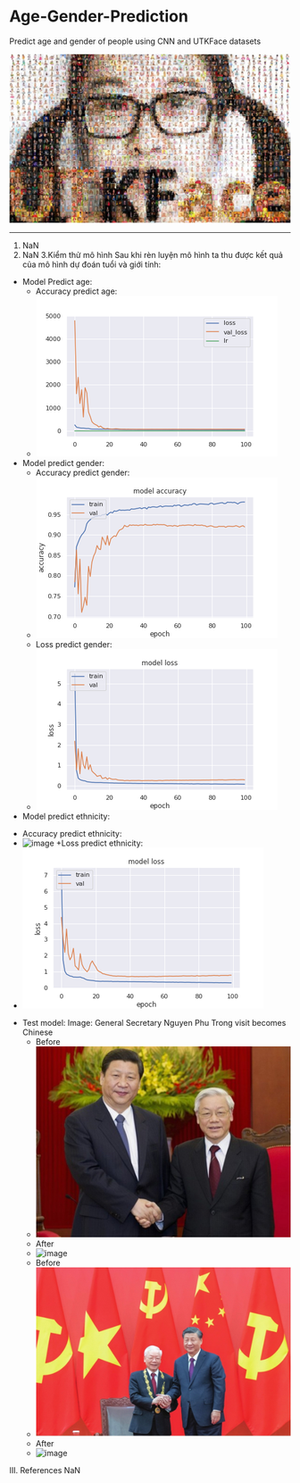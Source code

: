 # Age-Gender-Prediction
Predict age and gender of people using CNN and UTKFace datasets


![image](https://github.com/chienthan2vn/Age-Gender-Prediction/blob/main/UTKFaceDemo.png)



_________________________________________________________________________________________________________________
1. NaN
2. NaN
3.Kiểm thử mô hình
Sau khi rèn luyện mô hình ta thu được kết quả của mô hình dự đoán tuổi và giới tính:
- Model Predict age:
  + Accuracy predict age:
  + ![image](https://github.com/chienthan2vn/Age-Gender-Prediction/blob/main/image/MSE_loss_age.png)
- Model predict gender:
  + Accuracy predict gender:
  + ![image](https://github.com/chienthan2vn/Age-Gender-Prediction/blob/main/image/Accuracy_gender.png)
  + Loss predict gender:
  + ![image](https://github.com/chienthan2vn/Age-Gender-Prediction/blob/main/image/Loss_gender.png)
 - Model predict ethnicity:
  + Accuracy predict ethnicity:
  + ![image](https://github.com/chienthan2vn/Age-Gender-Prediction/blob/main/image/Accuracy_ethinicity.png)
  +Loss predict ethnicity:
  + ![image](https://github.com/chienthan2vn/Age-Gender-Prediction/blob/main/image/Loss_ethnicity.png)
- Test model:
Image: General Secretary Nguyen Phu Trong visit becomes Chinese
  + Before
  + ![image](https://github.com/chienthan2vn/Age-Gender-Prediction/blob/main/test.jpg)
  + After
  + ![image](https://github.com/chienthan2vn/Age-Gender-Prediction/blob/main/image/test/test.jpg.png)
   + Before
  + ![image](https://github.com/chienthan2vn/Age-Gender-Prediction/blob/main/test1.jpg)
  + After
  + ![image](https://github.com/chienthan2vn/Age-Gender-Prediction/blob/main/image/test/test1.jpg.png)
  

III. References
NaN
